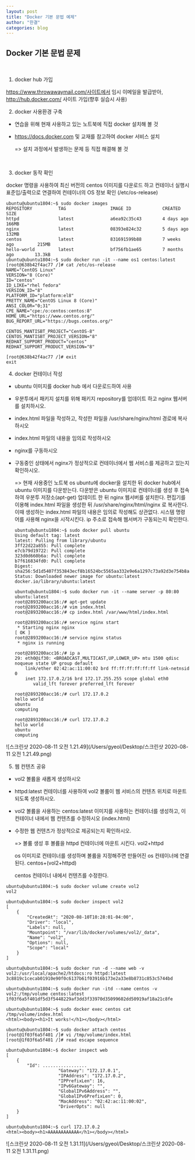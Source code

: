 ```yaml
---
layout: post
title: "Docker 기본 문법 예제"
author: "한결"
categories: blog
---
```


## Docker 기본 문법 문제

﻿

1. docker hub 가입

https://www.throwawaymail.com/사이트에서 임시 이메일을 발급받아, http://hub.docker.com/ 사이트 가입(향후 실습시 사용)



2. docker 사용환경 구축

- 연습을 위해 현재 사용하고 있는 노트북에 직접 docker 설치해 볼 것

- https://docs.docker.com 및 교재를 참고하여 docker 서비스 설치

  

  => 설치 과정에서 발생하는 문제 등 직접 해결해 볼 것

﻿﻿

3. docker 동작 확인

docker 명령을 사용하여 최신 버전의 centos 이미지를 다운로드 하고 컨테이너 실행시 표준입/출력으로 연결하여 컨테이너의 OS 정보 확인 (/etc/os-release)

```
ubuntu@ubuntu1804:~$ sudo docker images
REPOSITORY          TAG                 IMAGE ID            CREATED             SIZE
httpd               latest              a6ea92c35c43        4 days ago          166MB
nginx               latest              08393e824c32        5 days ago          132MB
centos              latest              831691599b88        7 weeks ago         215MB
hello-world         latest              bf756fb1ae65        7 months ago        13.3kB
ubuntu@ubuntu1804:~$ sudo docker run -it --name os1 centos:latest
[root@638b42f4ac77 /]# cat /etc/os-release  
NAME="CentOS Linux"
VERSION="8 (Core)"
ID="centos"
ID_LIKE="rhel fedora"
VERSION_ID="8"
PLATFORM_ID="platform:el8"
PRETTY_NAME="CentOS Linux 8 (Core)"
ANSI_COLOR="0;31"
CPE_NAME="cpe:/o:centos:centos:8"
HOME_URL="https://www.centos.org/"
BUG_REPORT_URL="https://bugs.centos.org/"

CENTOS_MANTISBT_PROJECT="CentOS-8"
CENTOS_MANTISBT_PROJECT_VERSION="8"
REDHAT_SUPPORT_PRODUCT="centos"
REDHAT_SUPPORT_PRODUCT_VERSION="8"

[root@638b42f4ac77 /]# exit
exit

```



4. docker 컨테이너 작성

- ubuntu 이미지를 docker hub 에서 다운로드하여 사용

- 우분투에서 패키지 설치를 위해 패키지 repository를 업데이트 하고 nginx 웹서버를 설치하시오.

- index.html 파일을 작성하고, 작성한 파일을 /usr/share/nginx/html 경로에 복사하시오

- index.html 파일의 내용을 임의로 작성하시오

- nginx를 구동하시오

- 구동중인 상태에서 nginx가 정상적으로 컨테이너에서 웹 서비스를 제공하고 있는지 확인하시오.

  => 현재 사용중인 노트북 os ubuntu에 docker을 설치한 뒤 docker hub에서 ubuntu 이미지를 다운받는다. 다운받은 ubuntu 이미지로 컨테이너를 생성 후 접속하여 우분투 저장소(apt-get) 업데이트 한 뒤 nginx 웹서버를 설치한다. 편집기를 이용해 index.html 파일을 생성한 뒤 /usr/share/nginx/html/nginx 로 복사한다. 이때 생성하는 index.html 파일의 내용은 임의로 작성해도 상관없다. 시스템 명령어를 사용해 nginx을 시작시킨다. ip 주소로 접속해 웹서버가 구동되는지 확인한다. 

  ```
  ubuntu@ubuntu1804:~$ sudo docker pull ubuntu
  Using default tag: latest
  latest: Pulling from library/ubuntu
  3ff22d22a855: Pull complete 
  e7cb79d19722: Pull complete 
  323d0d660b6a: Pull complete 
  b7f616834fd0: Pull complete 
  Digest: sha256:5d1d5407f353843ecf8b16524bc5565aa332e9e6a1297c73a92d3e754b8a636d
  Status: Downloaded newer image for ubuntu:latest
  docker.io/library/ubuntu:latest
  
  ubuntu@ubuntu1804:~$ sudo docker run -it --name server -p 80:80 ubuntu:latest
  root@2893200acc16:/# apt-get update
  root@2893200acc16:/# vim index.html
  root@2893200acc16:/# cp index.html /var/www/html/index.html              
  
  root@2893200acc16:/# service nginx start
   * Starting nginx nginx                                                                                                                 [ OK ] 
  root@2893200acc16:/# service nginx status
   * nginx is running
   
  root@2893200acc16:/# ip a
  29: eth0@if30: <BROADCAST,MULTICAST,UP,LOWER_UP> mtu 1500 qdisc noqueue state UP group default 
      link/ether 02:42:ac:11:00:02 brd ff:ff:ff:ff:ff:ff link-netnsid 0
      inet 172.17.0.2/16 brd 172.17.255.255 scope global eth0
         valid_lft forever preferred_lft forever
         
  root@2893200acc16:/# curl 172.17.0.2
  hello world
  ubuntu
  computing
  
  ```

  ```
  root@2893200acc16:/# curl 172.17.0.2
  hello world
  ubuntu
  computing
  ```

![스크린샷 2020-08-11 오전 1.21.49](/Users/gyeol/Desktop/스크린샷 2020-08-11 오전 1.21.49.png)





5. 웹 컨텐츠 공유

- vol2 볼륨을 새롭게 생성하시오

- httpd:latest 컨테이너를 사용하여 vol2 볼륨이 웹 서비스의 컨텐츠 위치로 마운트되도록 생성하시오.

- vol2 볼륨을 사용하는 centos:latest 이미지를 사용하는 컨테이너를 생성하고, 이 컨테이너 내에서 웹 컨텐츠를 수정하시오 (index.html)

- 수정한 웹 컨텐츠가 정상적으로 제공되는지 확인하시오.

  => 볼륨 생성 후 볼륨을 httpd 컨테이너에 마운트 시킨다. vol2+httpd

  os 이미지로 컨테이너를 생성하며 볼륨을 지정해주면 만들어진 os 컨테이너에 연결된다. centos+(vol2+httpd)

  centos 컨테이너 내에서 컨텐츠를 수정한다.

  

```
ubuntu@ubuntu1804:~$ sudo docker volume create vol2
vol2

ubuntu@ubuntu1804:~$ sudo docker inspect vol2
[
    {
        "CreatedAt": "2020-08-10T10:28:01-04:00",
        "Driver": "local",
        "Labels": null,
        "Mountpoint": "/var/lib/docker/volumes/vol2/_data",
        "Name": "vol2",
        "Options": null,
        "Scope": "local"
    }
]

ubuntu@ubuntu1804:~$ sudo docker run -d --name web -v vol2:/usr/local/apache2/htdocs:ro httpd:latest
3c8819c1cecab01910e90f0c6137b61f03916b173e2a33e8b8731c853c5744bd

ubuntu@ubuntu1804:~$ sudo docker run -itd --name centos -v vol2:/tmp/volume centos:latest
1f03f6a5f401df5d3f5448229af3dd3f33970d35099602dd50919af18a21c8fe

ubuntu@ubuntu1804:~$ sudo docker exec centos cat /tmp/volume/index.html
<html><body><h1>It works!</h1></body></html>

ubuntu@ubuntu1804:~$ sudo docker attach centos
[root@1f03f6a5f401 /]# vi /tmp/volume/index.html
[root@1f03f6a5f401 /]# read escape sequence

ubuntu@ubuntu1804:~$ docker inspect web
[
    {
        "Id": .................
                    "Gateway": "172.17.0.1",
                    "IPAddress": "172.17.0.2",
                    "IPPrefixLen": 16,
                    "IPv6Gateway": "",
                    "GlobalIPv6Address": "",
                    "GlobalIPv6PrefixLen": 0,
                    "MacAddress": "02:42:ac:11:00:02",
                    "DriverOpts": null
    }
]

ubuntu@ubuntu1804:~$ curl 172.17.0.2
<html><body><h1>AAAAAAAAAAAA</h1></body></html>

```

﻿![스크린샷 2020-08-11 오전 1.31.11](/Users/gyeol/Desktop/스크린샷 2020-08-11 오전 1.31.11.png)
